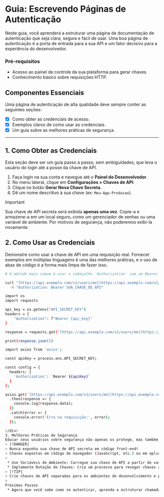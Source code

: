 # Guia: Escrevendo Páginas de Autenticação

Neste guia, você aprenderá a estruturar uma página de documentação de autenticação que seja clara, segura e fácil de usar. Uma boa página de autenticação é a porta de entrada para a sua API e um fator decisivo para a experiência do desenvolvedor.

### Pré-requisitos

-   Acesso ao painel de controle da sua plataforma para gerar chaves.
-   Conhecimento básico sobre requisições HTTP.

## Componentes Essenciais

Uma página de autenticação de alta qualidade deve sempre conter as seguintes seções:

- [x] Como obter as credenciais de acesso.
- [x] Exemplos claros de como usar as credenciais.
- [x] Um guia sobre as melhores práticas de segurança.

---

## 1. Como Obter as Credenciais

Esta seção deve ser um guia passo a passo, sem ambiguidades, que leva o usuário do login até a posse da chave de API.

1.  Faça login na sua conta e navegue até o **Painel do Desenvolvedor**.
2.  No menu lateral, clique em **Configurações > Chaves de API**.
3.  Clique no botão **Gerar Nova Chave Secreta**.
4.  Dê um nome descritivo à sua chave (ex: `Meu-App-Producao`).

> [!IMPORTANT]
> Sua chave de API secreta será exibida **apenas uma vez**. Copie-a e armazene-a em um local seguro, como um gerenciador de senhas ou uma variável de ambiente. Por motivos de segurança, não poderemos exibi-la novamente.

## 2. Como Usar as Credenciais

Demonstre como usar a chave de API em uma requisição real. Fornecer exemplos em múltiplas linguagens é uma das melhores práticas, e o uso de abas de código é a forma mais limpa de fazer isso.

<div class="code-tabs">

```bash
# O método mais comum é usar o cabeçalho `Authorization` com um Bearer Token.

curl "[https://api.exemplo.com/v1/users/me](https://api.exemplo.com/v1/users/me)" \
  -H "Authorization: Bearer SUA_CHAVE_DE_API"

import os
import requests

api_key = os.getenv("API_SECRET_KEY")
headers = {
    "Authorization": f"Bearer {api_key}"
}

response = requests.get("[https://api.exemplo.com/v1/users/me](https://api.exemplo.com/v1/users/me)", headers=headers)

print(response.json())

import axios from 'axios';

const apiKey = process.env.API_SECRET_KEY;

const config = {
  headers: {
    'Authorization': `Bearer ${apiKey}`
  }
};

axios.get('[https://api.exemplo.com/v1/users/me](https://api.exemplo.com/v1/users/me)', config)
  .then(response => {
    console.log(response.data);
  })
  .catch(error => {
    console.error('Erro na requisição:', error);
  });

</div>
3. Melhores Práticas de Segurança
Educar seus usuários sobre segurança não apenas os protege, mas também protege sua plataforma.
> [!DANGER]
> Nunca exponha sua chave de API secreta em código front-end!
> Chaves expostas em código de navegador (JavaScript, etc.) ou em aplicativos móveis podem ser facilmente roubadas e usadas para esgotar sua cota e acessar seus dados. Todas as chamadas de API com chaves secretas devem ser feitas a partir de um servidor back-end.
> 
 * Use Variáveis de Ambiente: Carregue sua chave de API a partir de variáveis de ambiente (process.env.API_KEY) em seu servidor. Nunca as coloque diretamente no código.
 * Implemente Rotação de Chaves: Crie um processo para revogar chaves antigas e gerar novas periodicamente, ou sempre que um funcionário com acesso deixar a equipe.
> [!TIP]
> Crie chaves de API separadas para os ambientes de desenvolvimento e produção. Isso evita que testes afetem seus dados de produção e permite revogar uma chave sem derrubar todos os seus serviços.
> 
Próximos Passos
 * Agora que você sabe como se autenticar, aprenda a estruturar chamadas de API no nosso Guia de Referência de API.
